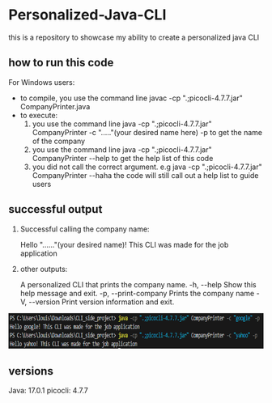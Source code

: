 # Personalized-Java-CLI
this is a repository to showcase my ability to create a personalized java CLI

## how to run this code
For Windows users: 
  - to compile, you use the command line   javac -cp ".;picocli-4.7.7.jar" CompanyPrinter.java
  - to execute:
     1. you use the command line   java -cp ".;picocli-4.7.7.jar" CompanyPrinter -c "....."(your desired name here) -p  to get the name of the company
     2. you use the command line   java -cp ".;picocli-4.7.7.jar" CompanyPrinter --help    to get the help list of this code 
     3. you did not call the correct argument. e.g java -cp ".;picocli-4.7.7.jar" CompanyPrinter --haha   the code will still call out a help list to guide users
   
## successful output

1. Successful calling the company name:
    
   Hello "......"(your desired name)! This CLI was made for the job application

2. other outputs:

   A personalized CLI that prints the company name.
  -h, --help            Show this help message and exit.
  -p, --print-company   Prints the company name
  -V, --version         Print version information and exit.



<img width="758" height="70" alt="example output" src="example output.png" />



## versions

Java: 17.0.1
picocli: 4.7.7
